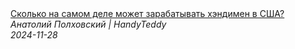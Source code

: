 <!--2024-11-28 19:00:07-->
<div class="yb">
  <a class="nodecor" href="/posts.html?rabota/skolko_na_samom_dele_mojet_zarabatyvat_hendimen_v_ssha">
    <img class="preview" data-videoid="FBHVF0C4Tg8" src="https://i3.ytimg.com/vi/FBHVF0C4Tg8/hqdefault.jpg" align="middle" alt="">
  </a>
  <div class="inlbl text">
    <a class="nodecor" href="/posts.html?rabota/skolko_na_samom_dele_mojet_zarabatyvat_hendimen_v_ssha">Сколько на самом деле может зарабатывать хэндимен в США?</a><br>
    <i class="smaller2">Анатолий Полховский | HandyTeddy </i><br>
    <i class="smaller3">2024-11-28</i>
  </div>
</div>
